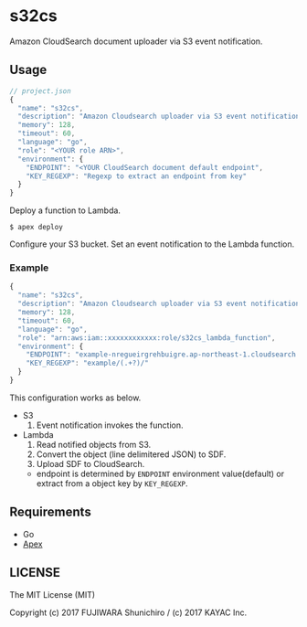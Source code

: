 # s32cs

Amazon CloudSearch document uploader via S3 event notification.

## Usage

```js
// project.json
{
  "name": "s32cs",
  "description": "Amazon Cloudsearch uploader via S3 event notification.",
  "memory": 128,
  "timeout": 60,
  "language": "go",
  "role": "<YOUR role ARN>",
  "environment": {
    "ENDPOINT": "<YOUR CloudSearch document default endpoint",
    "KEY_REGEXP": "Regexp to extract an endpoint from key"
  }
}
```

Deploy a function to Lambda.

```
$ apex deploy
```

Configure your S3 bucket. Set an event notification to the Lambda function.


### Example

```js
{
  "name": "s32cs",
  "description": "Amazon Cloudsearch uploader via S3 event notification.",
  "memory": 128,
  "timeout": 60,
  "language": "go",
  "role": "arn:aws:iam::xxxxxxxxxxxx:role/s32cs_lambda_function",
  "environment": {
    "ENDPOINT": "example-nregueirgrehbuigre.ap-northeast-1.cloudsearch.amazonaws.com",
    "KEY_REGEXP": "example/(.+?)/"
  }
}
```

This configuration works as below.

- S3
   1. Event notification invokes the function.
- Lambda
   1. Read notified objects from S3.
   1. Convert the object (line delimitered JSON) to SDF.
   1. Upload SDF to CloudSearch.
     - endpoint is determined by `ENDPOINT` environment value(default) or extract from a object key by `KEY_REGEXP`.

## Requirements

- Go
- [Apex](http://apex.run)

## LICENSE

The MIT License (MIT)

Copyright (c) 2017 FUJIWARA Shunichiro / (c) 2017 KAYAC Inc.
